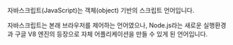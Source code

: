 자바스크립트(JavaScript)는 객체(object) 기반의 스크립트 언어입니다.

자바스크립트는 본래 브라우저를 제어하는 언어였으나, Node.js라는 새로운 실행환경과 구글 V8 엔진의 등장으로 자체 어플리케이션을 만들 수 있게 된 언어입니다.
